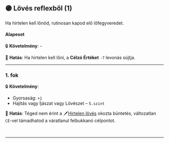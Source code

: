 ## 🟣 Lövés reflexből (1)

Ha hirtelen kell lőnöd, rutinosan kapod elő lőfegyveredet.
#### Alapeset

🔒 **Követelmény**: -

🌟 **Hatás**: Ha hirtelen kell lőni, a **Célzó Értéket** `-7` levonás sújtja.

---
### 1. fok

🔒 **Követelmény**:
- Gyorsaság: `+1`  
- Hajítás vagy Íjászat vagy Lövészet – `5.szint`

🌟 **Hatás**: Téged nem érint a 🗡️[Hirtelen lövés](../071_tavharc_ce.md#m%C3%B3dos%C3%ADt%C3%B3k) okozta büntetés, változatlan `CÉ`-vel támadhatod a váratlanul felbukkanó célpontot.


<br />

---
